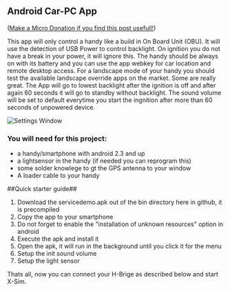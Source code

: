## Android Car-PC App ##
([Make a Micro Donation if you find this post usefull!](https://www.paypal.com/cgi-bin/webscr?cmd=_s-xclick&hosted_button_id=ZXXJNRQW9QYAN))

This app will only control a handy like a build in On Board Unit (OBU). It will use the detection of USB Power to control backlight. On ignition you do not have a
break in your power, it will ignore this. The handy should be always on with its battery and you can use the app webkey for car location and remote desktop
access. For a landscape mode of your handy you should test the available landscape override apps on the market. Some are really great.
The App will go to lowest backlight after the ignition is off and after again 60 seconds it will go to standby without backlight.
The sound volume will be set to default everytime you start the ingnition after more than 60 seconds of unpowered device.

![Settings Window](https://raw.github.com/sirnoname/Android-CarPC/master/img/screenshot.jpg)

### You will need for this project: ###
- a handy/smartphone with android 2.3 and up
- a lightsensor in the handy (if needed you can reprogram this)
- some solder knowlege to gt the GPS antenna to your window
- A loader cable to your handy

##Quick starter guide##

1. Download the servicedemo.apk out of the bin directory here in github, it is precompiled
2. Copy the app to your smartphone
3. Do not forget to enable the "installation of unknown resources" option in android
4. Execute the apk and install it
5. Open the apk, it will run in the background until you click it for the menu
6. Setup the init sound volume
7. Setup the light sensor

Thats all, now you can connect your H-Brige as described below and start X-Sim.
